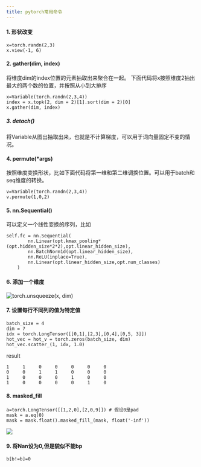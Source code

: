 ```yaml
---
title: pytorch常用命令
---
```


#### 1. 形状改变
	x=torch.randn(2,3)
	x.view(-1, 6)
	
<!--more-->

#### 2. gather(dim, index)
将维度dim的index位置的元素抽取出来聚合在一起。
下面代码将x按照维度2抽出最大的两个数的位置，并按照从小到大排序

	x=Variable(torch.randn(2,3,4))
	index = x.topk(2, dim = 2)[1].sort(dim = 2)[0] 
	x.gather(dim, index)

##### 3. detach()
将Variable从图出抽取出来，也就是不计算梯度，可以用于词向量固定不变的情况。

#### 4. permute(*args)
按照维度变换形状，比如下面代码将第一维和第二维调换位置。可以用于batch和seq维度的转换。

	v=Variable(torch.randn(2,3,4))
	v.permute(1,0,2)
#### 5. nn.Sequential()
可以定义一个线性变换的序列，比如
	
	self.fc = nn.Sequential(
            nn.Linear(opt.kmax_pooling*(opt.hidden_size*2*2),opt.linear_hidden_size),
            nn.BatchNorm1d(opt.linear_hidden_size),
            nn.ReLU(inplace=True),
            nn.Linear(opt.linear_hidden_size,opt.num_classes)
        )

#### 6. 添加一个维度
![torch.unsqueeze(x, dim)](https://i.imgur.com/38Fm9nv.png)

#### 7. 设置每行不同列的值为特定值
	batch_size = 4
	dim = 7
	idx = torch.LongTensor([[0,1],[2,3],[0,4],[0,5, 3]])
	hot_vec = hot_v = torch.zeros(batch_size, dim)
	hot_vec.scatter_(1, idx, 1.0)
result

    1     1     0     0     0     0     0
    0     0     1     1     0     0     0
    1     0     0     0     1     0     0
    1     0     0     0     0     1     0

#### 8. masked_fill
	a=torch.LongTensor([[1,2,0],[2,0,9]]) # 假设0是pad
	mask = a.eq(0)
	mask = mask.float().masked_fill_(mask, float('-inf'))
![](https://i.imgur.com/9soKk3u.png)

#### 9. 将Nan设为0,但是貌似不能bp
	b[b!=b]=0



